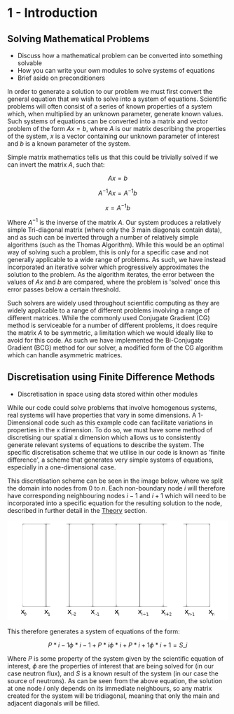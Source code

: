 # 1 - Introduction

## Solving Mathematical Problems

<!-- TODO: remove bullet points or reshape as Learning outcomes to be taught -->

- Discuss how a mathematical problem can be converted into something solvable
- How you can write your own modules to solve systems of equations
- Brief aside on preconditioners

In order to generate a solution to our problem we must first convert the general equation that we wish to solve into a system of equations. Scientific problems will often consist of a series of known properties of a system which, when multiplied by an unknown parameter, generate known values. Such systems of equations can be converted into a matrix and vector problem of the form $Ax=b$, where $A$ is our matrix describing the properties of the system, $x$ is a vector containing our unknown parameter of interest and $b$ is a known parameter of the system.

Simple matrix mathematics tells us that this could be trivially solved if we can invert the matrix $A$, such that:

$$A x = b$$

$$ A^{-1} A x = A^{-1} b $$

$$ x = A^{-1} b $$

Where $A^{-1}$ is the inverse of the matrix $A$. Our system produces a relatively simple Tri-diagonal matrix (where only the 3 main diagonals contain data), and as such can be inverted through a number of relatively simple algorithms (such as the Thomas Algorithm). While this would be an optimal way of solving such a problem, this is only for a specific case and not generally applicable to a wide range of problems. As such, we have instead incorporated an iterative solver which progressively approximates the solution to the problem. As the algorithm iterates, the error between the values of $Ax$ and $b$ are compared, where the problem is 'solved' once this error passes below a certain threshold.

Such solvers are widely used throughout scientific computing as they are widely applicable to a range of different problems involving a range of different matrices. While the commonly used Conjugate Gradient (CG) method is serviceable for a number of different problems, it does require the matrix $A$ to be symmetric, a limitation which we would ideally like to avoid for this code. As such we have implemented the Bi-Conjugate Gradient (BCG) method for our solver, a modified form of the CG algorithm which can handle asymmetric matrices.

## Discretisation using Finite Difference Methods

<!-- TODO: remove bullet point -->

- Discretisation in space using data stored within other modules

While our code could solve problems that involve homogenous systems, real systems will have properties that vary in some dimensions. A 1-Dimensional code such as this example code can facilitate variations in properties in the x dimension. To do so, we must have some method of discretising our spatial x dimension which allows us to consistently generate relevant systems of equations to describe the system. The specific discretisation scheme that we utilise in our code is known as 'finite difference', a scheme that generates very simple systems of equations, especially in a one-dimensional case.

This discretisation scheme can be seen in the image below, where we split the domain into nodes from $0$ to $n$. Each non-boundary node $i$ will therefore have corresponding neighbouring nodes $i-1$ and $i+1$ which will need to be incorporated into a specific equation for the resulting solution to the node, described in further detail in the [Theory](appendix.md#Appendix-A---Theory) section.

![FD](images/FD.png)

This therefore generates a system of equations of the form:

$$ P*{i-1}\phi*{i-1} + P*{i}\phi*{i} + P*{i+1}\phi*{i+1} = S\_{i} $$

Where $P$ is some property of the system given by the scientific equation of interest, $\phi$ are the properties of interest that are being solved for (in our case neutron flux), and $S$ is a known result of the system (in our case the source of neutrons). As can be seen from the above equation, the solution at one node $i$ only depends on its immediate neighbours, so any matrix created for the system will be tridiagonal, meaning that only the main and adjacent diagonals will be filled.
